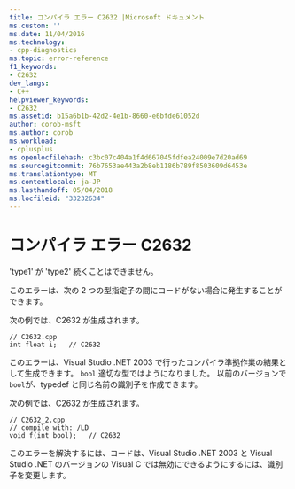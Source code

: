 ```yaml
---
title: コンパイラ エラー C2632 |Microsoft ドキュメント
ms.custom: ''
ms.date: 11/04/2016
ms.technology:
- cpp-diagnostics
ms.topic: error-reference
f1_keywords:
- C2632
dev_langs:
- C++
helpviewer_keywords:
- C2632
ms.assetid: b15a6b1b-42d2-4e1b-8660-e6bfde61052d
author: corob-msft
ms.author: corob
ms.workload:
- cplusplus
ms.openlocfilehash: c3bc07c404a1f4d667045fdfea24009e7d20ad69
ms.sourcegitcommit: 76b7653ae443a2b8eb1186b789f8503609d6453e
ms.translationtype: MT
ms.contentlocale: ja-JP
ms.lasthandoff: 05/04/2018
ms.locfileid: "33232634"
---
```

# <a name="compiler-error-c2632"></a>コンパイラ エラー C2632
'type1' が 'type2' 続くことはできません。  
  
 このエラーは、次の 2 つの型指定子の間にコードがない場合に発生することができます。  
  
 次の例では、C2632 が生成されます。  
  
```  
// C2632.cpp  
int float i;   // C2632  
```  
  
 このエラーは、Visual Studio .NET 2003 で行ったコンパイラ準拠作業の結果として生成できます。 `bool` 適切な型ではようになりました。 以前のバージョンで`bool`が、typedef と同じ名前の識別子を作成できます。  
  
 次の例では、C2632 が生成されます。  
  
```  
// C2632_2.cpp  
// compile with: /LD  
void f(int bool);   // C2632  
```  
  
 このエラーを解決するには、コードは、Visual Studio .NET 2003 と Visual Studio .NET のバージョンの Visual C では無効にできるようにするには、識別子を変更します。